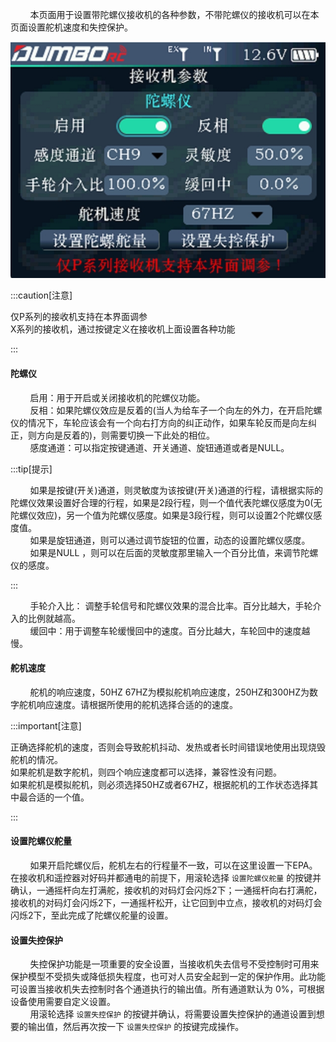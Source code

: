         本页面用于设置带陀螺仪接收机的各种参数，不带陀螺仪的接收机可以在本页面设置舵机速度和失控保护。

![](../pic/521.jpg)

:::caution[注意]

仅P系列的接收机支持在本界面调参<br/>X系列的接收机，通过按键定义在接收机上面设置各种功能

:::

#### 陀螺仪

        启用：用于开启或关闭接收机的陀螺仪功能。<br/>        反相：如果陀螺仪效应是反着的(当人为给车子一个向左的外力，在开启陀螺仪的情况下，车轮应该会有一个向右打方向的纠正动作，如果车轮反而是向左纠正，则方向是反着的)，则需要切换一下此处的相位。<br/>        感度通道：可以指定按键通道、开关通道、旋钮通道或者是NULL。<br/>

:::tip[提示]

        如果是按键(开关)通道，则灵敏度为该按键(开关)通道的行程，请根据实际的陀螺仪效果设置好合理的行程，如果是2段行程，则一个值代表陀螺仪感度为0(无陀螺仪效应)，另一个值为陀螺仪感度。如果是3段行程，则可以设置2个陀螺仪感度值。<br/>        如果是旋钮通道，则可以通过调节旋钮的位置，动态的设置陀螺仪感度。<br/>        如果是NULL ，则可以在后面的灵敏度那里输入一个百分比值，来调节陀螺仪的感度。

:::



        手轮介入比： 调整手轮信号和陀螺仪效果的混合比率。百分比越大，手轮介入的比例就越高。<br/>        缓回中：用于调整车轮缓慢回中的速度。百分比越大，车轮回中的速度越慢。

#### 舵机速度

        舵机的响应速度，50HZ 67HZ为模拟舵机响应速度，250HZ和300HZ为数字舵机响应速度。请根据所使用的舵机选择合适的的速度。

:::important[注意]

正确选择舵机的速度，否则会导致舵机抖动、发热或者长时间错误地使用出现烧毁舵机的情况。<br/>如果舵机是数字舵机，则四个响应速度都可以选择，兼容性没有问题。<br/>如果舵机是模拟舵机，则必须选择50HZ或者67HZ，根据舵机的工作状态选择其中最合适的一个值。

:::

#### 设置陀螺仪舵量

        如果开启陀螺仪后，舵机左右的行程量不一致，可以在这里设置一下EPA。在接收机和遥控器对好码并都通电的前提下，用滚轮选择  `设置陀螺仪舵量`  的按键并确认，一通摇杆向左打满舵，接收机的对码灯会闪烁2下；一通摇杆向右打满舵，接收机的对码灯会闪烁2下，一通摇杆松开，让它回到中立点，接收机的对码灯会闪烁2下，至此完成了陀螺仪舵量的设置。

#### 设置失控保护

        失控保护功能是一项重要的安全设置，当接收机失去信号不受控制时可用来保护模型不受损失或降低损失程度，也可对人员安全起到一定的保护作用。此功能可设置当接收机失去控制时各个通道执行的输出值。所有通道默认为 0%，可根据设备使用需要自定义设置。<br/>        用滚轮选择 `设置失控保护`  的按键并确认，将需要设置失控保护的通道设置到想要的输出值，然后再次按一下 `设置失控保护` 的按键完成操作。

